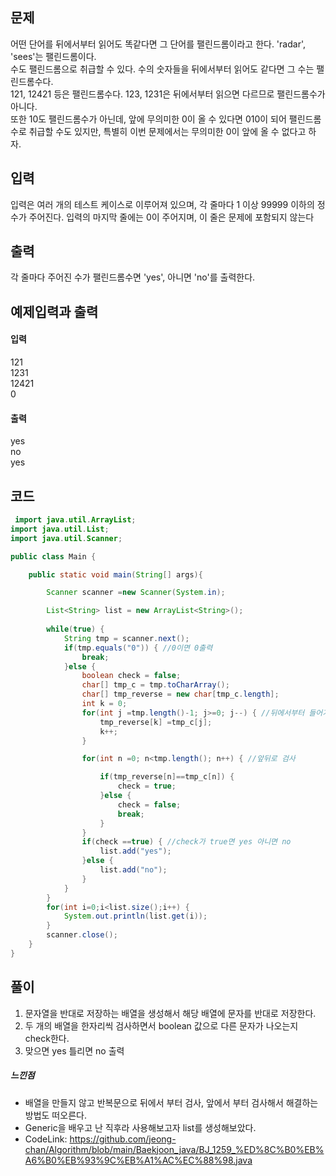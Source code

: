 ## 문제<br>
어떤 단어를 뒤에서부터 읽어도 똑같다면 그 단어를 팰린드롬이라고 한다. 'radar', 'sees'는 팰린드롬이다.<br>
수도 팰린드롬으로 취급할 수 있다. 수의 숫자들을 뒤에서부터 읽어도 같다면 그 수는 팰린드롬수다.<br>
121, 12421 등은 팰린드롬수다. 123, 1231은 뒤에서부터 읽으면 다르므로 팰린드롬수가 아니다.<br>
또한 10도 팰린드롬수가 아닌데, 앞에 무의미한 0이 올 수 있다면 010이 되어 팰린드롬수로 취급할 수도 있지만, 특별히 이번 문제에서는 무의미한 0이 앞에 올 수 없다고 하자.<br>

## 입력<br>
입력은 여러 개의 테스트 케이스로 이루어져 있으며, 각 줄마다 1 이상 99999 이하의 정수가 주어진다. 입력의 마지막 줄에는 0이 주어지며, 이 줄은 문제에 포함되지 않는다<br>

## 출력<br>
각 줄마다 주어진 수가 팰린드롬수면 'yes', 아니면 'no'를 출력한다.<br>

## 예제입력과 출력<br>
#### 입력<br>
121<br>
1231<br>
12421<br>
0<br>
#### 출력<br>
yes<br>
no<br>
yes<br>
## 코드
```java
 import java.util.ArrayList;
import java.util.List;
import java.util.Scanner;

public class Main {

	public static void main(String[] args){

		Scanner scanner =new Scanner(System.in);

		List<String> list = new ArrayList<String>();
		
		while(true) {
			String tmp = scanner.next();
			if(tmp.equals("0")) { //0이면 0출력
				break;
			}else {
				boolean check = false;
				char[] tmp_c = tmp.toCharArray();
				char[] tmp_reverse = new char[tmp_c.length];
				int k = 0;
				for(int j =tmp.length()-1; j>=0; j--) { //뒤에서부터 들어가는 배열 생성
					tmp_reverse[k] =tmp_c[j];
					k++;
				}

				for(int n =0; n<tmp.length(); n++) { //앞뒤로 검사

					if(tmp_reverse[n]==tmp_c[n]) {
						check = true;
					}else {
						check = false;
						break;
					}
				}
				if(check ==true) { //check가 true면 yes 아니면 no
					list.add("yes");
				}else {
					list.add("no");
				}
			}
		}
		for(int i=0;i<list.size();i++) {
			System.out.println(list.get(i));
		}
		scanner.close();
	}
}

  ```
  ## 풀이<br>
  1. 문자열을 반대로 저장하는 배열을 생성해서 해당 배열에 문자를 반대로 저장한다.
  2. 두 개의 배열을 한자리씩 검사하면서 boolean 값으로 다른 문자가 나오는지 check한다.
  3. 맞으면 yes 틀리면 no 출력
  
  ##### 느낀점<br>
  - 배열을 만들지 않고 반복문으로 뒤에서 부터 검사, 앞에서 부터 검사해서 해결하는 방법도 떠오른다.
  - Generic을 배우고 난 직후라 사용해보고자 list를 생성해보았다.
  - CodeLink: <https://github.com/jeong-chan/Algorithm/blob/main/Baekjoon_java/BJ_1259_%ED%8C%B0%EB%A6%B0%EB%93%9C%EB%A1%AC%EC%88%98.java>

